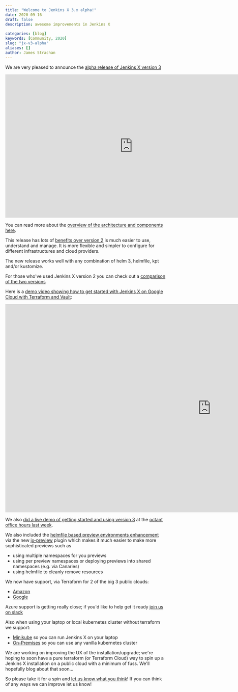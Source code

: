 ```yaml
---
title: "Welcome to Jenkins X 3.x alpha!"
date: 2020-09-16
draft: false
description: awesome improvements in Jenkins X
  
categories: [blog]
keywords: [Community, 2020]
slug: "jx-v3-alpha"
aliases: []
author: James Strachan
---
```


We are very pleased to announce the [alpha release of Jenkins X version 3](/v3/)

<iframe style="border:none" width="800" height="450" src="https://whimsical.com/embed/SnJBgXG6jz9pqQewiDTNRt@2Ux7TurymNDXVRa4FpLk"></iframe>

You can read more about the [overview of the architecture and components here](/v3/about/overview/).

This release has lots of [benefits over version 2](/v3/about/benefits/) is much easier to use, understand and manage. It is more flexible and simpler to configure for different infrastructures and cloud providers.

The new release works well with any combination of helm 3, helmfile, kpt and/or kustomize.

For those who've used Jenkins X version 2 you can check out a [comparison of the two versions](/v3/about/comparison/)

Here is a [demo video showing how to get started with Jenkins X on Google Cloud with Terraform and Vault](https://www.youtube.com/watch?v=RYgKvRpjkoY&feature=youtu.be):

 <iframe width="1292" height="654" src="https://www.youtube.com/embed/RYgKvRpjkoY" frameborder="0" allow="accelerometer; autoplay; encrypted-media; gyroscope; picture-in-picture" allowfullscreen></iframe>

We also [did a live demo of getting started and using version 3](https://www.youtube.com/watch?v=NZVp66YDl5s) at the [octant office hours last week](https://octant.dev/community/).

We also included the [helmfile based preview environments enhancement](https://github.com/jenkins-x/enhancements/issues/38) via the new [jx-preview](https://github.com/jenkins-x/jx-preview) plugin which makes it much easier to make more sophisticated previews such as

* using multiple namespaces for you previews
* using per preview namespaces or deploying previews into shared namespaces (e.g. via Canaries)
* using helmfile to cleanly remove resources

We now have support, via Terraform for 2 of the big 3 public clouds:

* [Amazon](/v3/admin/platform/eks/)
* [Google](/v3/admin/platform/gke/)

Azure support is getting really close; if you'd like to help get it ready [join us on slack](/community/#slack)

Also when using your laptop or local kubernetes cluster without terraform we support:

* [Minikube](/v3/admin/platform/minikube/) so you can run Jenkins X on your laptop
* [On-Premises](/v3/admin/platforms/on-premises/) so you can use any vanilla kubernetes cluster

We are working on improving the UX of the installation/upgrade; we're hoping to soon have a pure terraform (or Terraform Cloud) way to spin up a Jenkins X installation on a public cloud with a minimum of fuss. We'll hopefully blog about that soon...

So please take it for a spin and [let us know what you think](/community/)! If you can think of any ways we can improve let us know!
